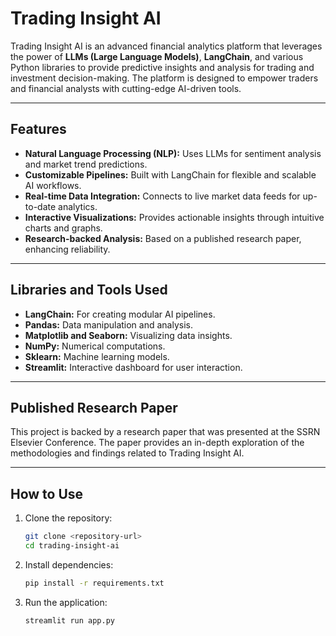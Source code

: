 # Trading Insight AI

Trading Insight AI is an advanced financial analytics platform that leverages the power of **LLMs (Large Language Models)**, **LangChain**, and various Python libraries to provide predictive insights and analysis for trading and investment decision-making. The platform is designed to empower traders and financial analysts with cutting-edge AI-driven tools.

---

## Features

- **Natural Language Processing (NLP):** Uses LLMs for sentiment analysis and market trend predictions.
- **Customizable Pipelines:** Built with LangChain for flexible and scalable AI workflows.
- **Real-time Data Integration:** Connects to live market data feeds for up-to-date analytics.
- **Interactive Visualizations:** Provides actionable insights through intuitive charts and graphs.
- **Research-backed Analysis:** Based on a published research paper, enhancing reliability.

---

## Libraries and Tools Used

- **LangChain:** For creating modular AI pipelines.
- **Pandas:** Data manipulation and analysis.
- **Matplotlib and Seaborn:** Visualizing data insights.
- **NumPy:** Numerical computations.
- **Sklearn:** Machine learning models.
- **Streamlit:** Interactive dashboard for user interaction.

---

## Published Research Paper

This project is backed by a research paper that was presented at the SSRN Elsevier Conference. The paper provides an in-depth exploration of the methodologies and findings related to Trading Insight AI.


---

## How to Use

1. Clone the repository:
   ```bash
   git clone <repository-url>
   cd trading-insight-ai
   ```

2. Install dependencies:
   ```bash
   pip install -r requirements.txt
   ```

3. Run the application:
   ```bash
   streamlit run app.py
   ```
